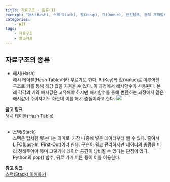 ```yaml
---
title: 자료구조 - 종류(1)
excerpt: "해시(Hash), 스택(Stack), 힙(Heap), 큐(Queue), 완전탐색, 동적 계획법(Dynamic Programming), 탐욕법, 이분탐색"
categories: 
    - WIT
tags:
    - 자료구조
    - 알고리즘
---
```

## 자료구조의 종류  

- 해시(Hash)  
해시 테이블(Hash Table)이라 부르기도 한다. 키(Key)와 값(Value)로 이루어진 구조로 키를 통해 해당 값을 가져올 수 있다. 이 과정에서 해시함수가 사용된다. 본래 각각의 키와 해시값은 고유해야 하지만 해시함수를 통해 변환하는 과정에서 같은 해시값이 주어지기도 하는데 이를 해시 충돌이라고 한다.
![](https://dulcis-hortus.github.io/assets/images/해시테이블.JPG)  

 **참고 링크**  
[해시 테이블(Hash Table)](https://velog.io/@cyranocoding/Hash-Hashing-Hash-Table%ED%95%B4%EC%8B%9C-%ED%95%B4%EC%8B%B1-%ED%95%B4%EC%8B%9C%ED%85%8C%EC%9D%B4%EB%B8%94-%EC%9E%90%EB%A3%8C%EA%B5%AC%EC%A1%B0%EC%9D%98-%EC%9D%B4%ED%95%B4-6ijyonph6o#%ED%95%B4%EC%8B%9C-%ED%85%8C%EC%9D%B4%EB%B8%94hash-table)  
<br>  

- 스택(Stack)  
스택은 탑처럼 쌓는다는 의미로, 가장 나중에 넣은 데이터부터 뺄 수 있다. 줄여서 LIFO(Last-In, First-Out)이라 한다. 구현이 쉽고 편리하지만 데이터의 총량을 미리 정해두어야 하며 그렇기에 데이터 공간이 낭비될 수 있다는 단점이 있다. Python의 pop() 함수, 뒤로 가기 버튼 등이 이를 이용한다.  

 **참고 링크**  
[스택(Stack) 이해하기](https://monsieursongsong.tistory.com/4)  



